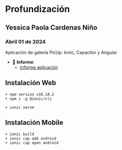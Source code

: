 # Profundización
## Yessica Paola Cardenas Niño
### Abril 01 de 2024

Aplicación de galería PicUp: Ionic, Capacitor y Angular
- :file_folder: __Informe__:
    + [Informe aplicación](produndizacion_desarrollo_aplicaciones_moviles_hibridas.pdf)

## Instalación Web
    + npm version v18.18.2
    + npm i -g @ionic/cli

    + ionic serve
## Instalación Mobile
    + ionic build
    + ionic cap add android
    + ionic cap open android
